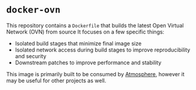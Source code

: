 # `docker-ovn`

This repository contains a `Dockerfile` that builds the latest Open Virtual
Network (OVN) from source  It focuses on a few specific things:

- Isolated build stages that minimize final image size
- Isolated network access during build stages to improve reproducibility
  and security
- Downstream patches to improve performance and stability

This image is primarily built to be consumed by [Atmosphere](https://github.com/vexxhost/atmosphere),
however it may be useful for other projects as well.
